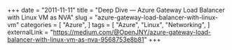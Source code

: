 +++
date = "2011-11-11"
title = "Deep Dive — Azure Gateway Load Balancer with Linux VM as NVA"
slug = "azure-gateway-load-balancer-with-linux-vm"
categories = [
    "Azure",
]
tags = [
    "Azure",
    "Linux",
    "Networking",
]
externalLink = "https://medium.com/@OpenJNY/azure-gateway-load-balancer-with-linux-vm-as-nva-9568753e8b81"
+++
